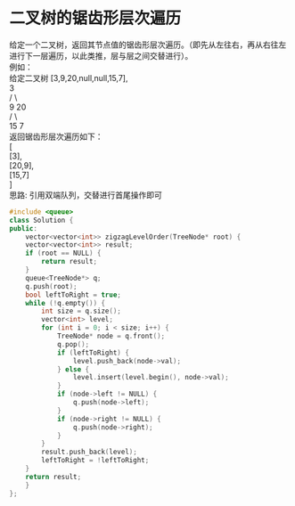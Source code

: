 # 二叉树的锯齿形层次遍历
给定一个二叉树，返回其节点值的锯齿形层次遍历。（即先从左往右，再从右往左进行下一层遍历，以此类推，层与层之间交替进行）。<br>
例如：<br>
给定二叉树 [3,9,20,null,null,15,7],<br>
    3  <br>
   / \ <br>
  9  20 <br>
    /  \ <br>
   15   7 <br>
返回锯齿形层次遍历如下：<br>
[ <br>
  [3],<br>
  [20,9],<br>
  [15,7]<br>
] <br>
思路: 引用双端队列，交替进行首尾操作即可<br>
```cpp
#include <queue>
class Solution {
public:
    vector<vector<int>> zigzagLevelOrder(TreeNode* root) {
    vector<vector<int>> result;
    if (root == NULL) {
        return result;
    }   
    queue<TreeNode*> q;
    q.push(root);
    bool leftToRight = true; 
    while (!q.empty()) {
        int size = q.size();
        vector<int> level; 
        for (int i = 0; i < size; i++) {
            TreeNode* node = q.front();
            q.pop();
            if (leftToRight) {
                level.push_back(node->val);
            } else {
                level.insert(level.begin(), node->val);
            } 
            if (node->left != NULL) {
                q.push(node->left);
            }
            if (node->right != NULL) {
                q.push(node->right);
            }
        }
        result.push_back(level);
        leftToRight = !leftToRight;
    }
    return result;
    }
};

```
